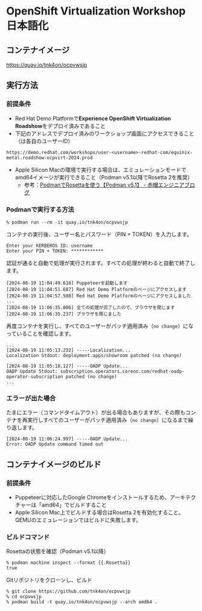 # OpenShift Virtualization Workshop 日本語化

## コンテナイメージ

https://quay.io/tnk4on/ocpvwsjp

## 実行方法

### 前提条件
- Red Hat Demo Platformで**Experience OpenShift Virtualization Roadshow**をデプロイ済みであること
- 下記のアドレスでデプロイ済みのワークショップ画面にアクセスできること（<username>は各自のユーザーID）
```
https://demo.redhat.com/workshops/user-<username>-redhat-com/equinix-metal.roadshow-ocpvirt-2024.prod
```
- Apple Silicon Macの環境で実行する場合は、エミュレーションモードでamd64イメージが実行できること（Podman v5.1以降でRosetta 2を推奨）
    - 参考：[PodmanでRosettaを使う【Podman v5.1】 - 赤帽エンジニアブログ](https://rheb.hatenablog.com/entry/podman-rosetta)

### Podmanで実行する方法

```
% podman run --rm -it quay.io/tnk4on/ocpvwsjp
```

コンテナの実行後、ユーザー名とパスワード（PIN + TOKEN）を入力します。
```
Enter your KERBEROS ID: username
Enter your PIN + TOKEN: ************
```

認証が通ると自動で処理が実行されます。すべての処理が終わると自動で終了します。
```
[2024-08-19 11:04:49.616] Puppeteerを起動します
[2024-08-19 11:04:51.687] Red Hat Demo Platformのページにアクセスします
[2024-08-19 11:04:57.508] Red Hat Demo Platformのページにアクセスしました
...
[2024-08-19 11:06:35.006] 全ての処理が完了したので、ブラウザを閉じます
[2024-08-19 11:06:35.237] ブラウザを閉じました
```

再度コンテナを実行し、すべてのユーザーがパッチ適用済み（`no change`）になっていることを確認します。
```
...
[2024-08-19 11:05:13.232] -----Localization...
Localization Stdout: deployment.apps/showroom patched (no change)

[2024-08-19 11:05:18.127] -----OADP Update...
OADP Update Stdout: subscription.operators.coreos.com/redhat-oadp-operator-subscription patched (no change)
...
```

### エラーが出た場合

たまにエラー（コマンドタイムアウト）が出る場合もありますが、その際もコンテナを再実行しすべてのユーザーがパッチ適用済み（`no change`）になるまで繰り返します。
```
[2024-08-19 11:06:24.997] -----OADP Update...
Error: OADP Update command timed out
```

## コンテナイメージのビルド

### 前提条件

- Puppeteerに対応したGoogle Chromeをインストールするため、アーキテクチャーは「amd64」でビルドすること
- Apple Silicon Mac上でビルドする場合はRosetta 2を有効化すること。QEMUのエミュレーションではビルドに失敗します。

### ビルドコマンド

Rosettaの状態を確認（Podman v5.1以降）
```
% podman machine inspect --format {{.Rosetta}}
true
```

Gitリポジトリをクローンし、ビルド
```
% git clone https://github.com/tnk4on/ocpvwsjp
% cd ocpvwsjp
% podman build -t quay.io/tnk4on/ocpvwsjp --arch amd64 .
```